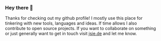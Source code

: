 ### Hey there 👋

Thanks for checking out my github profile! I mostly use this place for tinkering with new tools, languages and ideas. If time allows I also contribute to open source projects. If you want to collaborate on something or just generally want to get in touch visit [jsie.de](https://jsie.de) and let me know.

<!--
Here are some ideas to get you started:

- 🔭 I’m currently working on ...
- 🌱 I’m currently learning ...
- 👯 I’m looking to collaborate on ...
- 🤔 I’m looking for help with ...
- 💬 Ask me about ...
- 📫 How to reach me: ...
- 😄 Pronouns: ...
- ⚡ Fun fact: ...
-->
